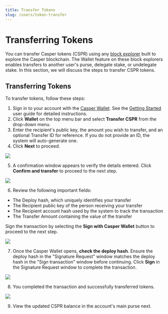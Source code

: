 ```yaml
---
title: Transfer Tokens
slug: /users/token-transfer
---
```


# Transferring Tokens



You can transfer Casper tokens (CSPR) using any [block explorer](../block-explorer.md) built to explore the Casper blockchain. The Wallet feature on these block explorers enables transfers to another user's purse, delegate stake, or undelegate stake. In this section, we will discuss the steps to transfer CSPR tokens.

## Transferring Tokens 

To transfer tokens, follow these steps:

1. Sign in to your account with the [Casper Wallet](https://www.casperwallet.io/). See the [Getting Started](https://www.casperwallet.io/user-guide/getting-started) user guide for detailed instructions.
2. Click **Wallet** on the top menu bar and select **Transfer CSPR** from the drop-down menu. 
3. Enter the recipient's public key, the amount you wish to transfer, and an optional Transfer ID for reference. If you do not provide an ID, the system will auto-generate one.
4. Click **Next** to proceed.

![](./token-transfer/1.transfer-details.png)

5. A confirmation window appears to verify the details entered. Click **Confirm and transfer** to proceed to the next step.

![](./token-transfer/2.confirm-transfer.png)

6. Review the following important fields:

- The Deploy hash, which uniquely identifies your transfer
- The Recipient public key of the person receiving your transfer
- The Recipient account hash used by the system to track the transaction
- The Transfer Amount containing the value of the transfer

Sign the transaction by selecting the **Sign with Casper Wallet** button to proceed to the next step. 

![](./token-transfer/3.sign-transfer.png)

7. Once the Casper Wallet opens, **check the deploy hash**. Ensure the deploy hash in the "Signature Request" window matches the deploy hash in the "Sign transaction" window before continuing. Click **Sign** in the Signature Request window to complete the transaction.
    
![](./token-transfer/4.wallet-window.png)

8. You completed the transaction and successfully transferred tokens.

![](./token-transfer/5.transfer-completed.png)

9. View the updated CSPR balance in the account's main purse next.
